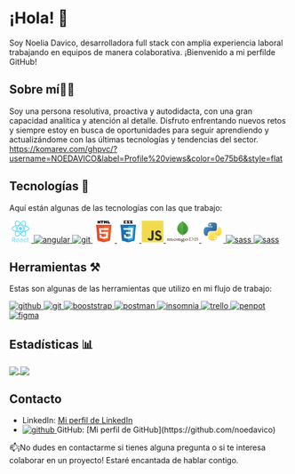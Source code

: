 # ¡Hola! 👋

Soy Noelia Davico, desarrolladora full stack con amplia experiencia laboral trabajando en equipos de manera colaborativa. ¡Bienvenido a mi perfilde GitHub!

## Sobre mí👩‍💻

Soy una persona resolutiva, proactiva y autodidacta, con una gran capacidad analítica y atención al detalle. Disfruto enfrentando nuevos retos y siempre estoy en busca de oportunidades para seguir aprendiendo y actualizándome con las últimas tecnologías y tendencias del sector.
https://komarev.com/ghpvc/?username=NOEDAVICO&label=Profile%20views&color=0e75b6&style=flat
## Tecnologías 🚀

Aquí están algunas de las tecnologías con las que trabajo:


  <a href="https://reactjs.org/" target="_blank" rel="noreferrer">
    <img src="https://raw.githubusercontent.com/devicons/devicon/master/icons/react/react-original-wordmark.svg" alt="react" width="40" height="40"/>
  </a>
  <a href="https://angular.io" target="_blank" rel="noreferrer">
    <img src="https://angular.io/assets/images/logos/angular/angular.svg" alt="angular" width="40" height="40"/>
  </a>
 
  <a href="https://git-scm.com/" target="_blank" rel="noreferrer">
    <img src="https://www.vectorlogo.zone/logos/git-scm/git-scm-icon.svg" alt="git" width="40" height="40"/>
  </a>
  <a href="https://www.w3.org/html/" target="_blank" rel="noreferrer">
    <img src="https://raw.githubusercontent.com/devicons/devicon/master/icons/html5/html5-original-wordmark.svg" alt="html5" width="40" height="40"/>
  </a>
   <a href="https://www.w3schools.com/css/" target="_blank" rel="noreferrer">
    <img src="https://raw.githubusercontent.com/devicons/devicon/master/icons/css3/css3-original-wordmark.svg" alt="css3" width="40" height="40"/>
  </a>
  <a href="https://developer.mozilla.org/en-US/docs/Web/JavaScript" target="_blank" rel="noreferrer">
    <img src="https://raw.githubusercontent.com/devicons/devicon/master/icons/javascript/javascript-original.svg" alt="javascript" width="40" height="40"/>
  </a>
  <a href="https://www.mongodb.com/" target="_blank" rel="noreferrer">
    <img src="https://raw.githubusercontent.com/devicons/devicon/master/icons/mongodb/mongodb-original-wordmark.svg" alt="mongodb" width="60" height="40"/>
  </a>
  
  <a href="https://www.python.org/" target="_blank" rel="noreferrer">
    <img src="https://raw.githubusercontent.com/devicons/devicon/master/icons/python/python-original.svg" alt="python" width="40" height="40"/>
  </a>


  <a href="https://developer.mozilla.org/es/docs/Glossary/SQL" target="_blank" rel="noreferrer">
    <img src="https://upload.wikimedia.org/wikipedia/commons/8/87/Sql_data_base_with_logo.png?20210130181641" alt="sass" width="80" height="40"/>
  </a>
   <a href="https://www.typescriptlang.org/" target="_blank" rel="noreferrer">
    <img src="https://upload.wikimedia.org/wikipedia/commons/thumb/4/4c/Typescript_logo_2020.svg/2048px-Typescript_logo_2020.svg.png" alt="sass" width="40" height="40"/>
  </a>

<!-- - HTML5 | CSS | JavaScript | React.js | Angular | TypeScript | Python | Flask | FastAPI | SQL | MongoDB | Django | JWT -->

## Herramientas ⚒️

Estas son algunas de las herramientas que utilizo en mi flujo de trabajo:

 <a href="https://github.com/noedavico" target="_blank" rel="noreferrer">
    <img src="https://w7.pngwing.com/pngs/914/758/png-transparent-github-social-media-computer-icons-logo-android-github-logo-computer-wallpaper-banner-thumbnail.png" alt="github" width="40" height="40"/>
  </a>
 <a href="https://git-scm.com/" target="_blank" rel="noreferrer">
    <img src="https://image.pngaaa.com/555/4725555-middle.png" alt="git" width="70" height="40"/>
  </a>
 <a href="https://getbootstrap.esdocu.com/" target="_blank" rel="noreferrer">
    <img src="https://upload.wikimedia.org/wikipedia/commons/thumb/b/b2/Bootstrap_logo.svg/768px-Bootstrap_logo.svg.png?20210507000024" alt="booststrap" width="40" height="40"/>
  </a>
   <a href="https://www.postman.com/" target="_blank" rel="noreferrer">
    <img src="https://getlogovector.com/wp-content/uploads/2020/07/postman-inc-logo-vector.png" alt="postman" width="80" height="40"/>
  </a>
     <a href="https://insomnia.rest/" target="_blank" rel="noreferrer">
    <img src="https://static-00.iconduck.com/assets.00/apps-insomnia-icon-512x512-dse2p0fm.png" alt="insomnia" width="40" height="40"/>
  </a>
    <a href="https://trello.com/es" target="_blank" rel="noreferrer">
    <img src="https://1000logos.net/wp-content/uploads/2021/05/Trello-logo.png" alt="trello" width="80" height="40"/>
  </a>
 <a href="https://penpot.app/" target="_blank" rel="noreferrer">
    <img src="https://cf.appdrag.com/dashboard-openvm-clo-b2d42c/uploads/penpot-PdtW.png" alt="penpot" width="90" height="40"/>
  </a>
<a href="https://www.figma.com/" target="_blank" rel="noreferrer">
    <img src="https://image.pngaaa.com/320/5043320-middle.png" alt="figma" width="80" height="40"/>
  </a>

## Estadísticas 📊

<!-- ![Estadísticas de GitHub](https://github-readme-stats.vercel.app/api?username=noedavico&show_icons=true&theme=radical&hide=stars)(https://github.com/noedavico/github-readme-stats) -->
<a href="https://github.com/noedavico/github-readme-stats">
  <img align="center" src="https://github-readme-stats.vercel.app/api/pin/?username=noedavico&repo=github-readme-stats" />
</a>
<a href="https://github.com/noedavico/convoychat">
  <img align="center" src="https://github-readme-stats.vercel.app/api/pin/?username=noedavico&repo=convoychat" />
</a>


## Contacto  

- LinkedIn: [Mi perfil de LinkedIn](https://www.linkedin.com/in/mndavico/)
- <a href="https://github.com/noedavico" target="_blank" rel="noreferrer">
    <img src="https://w7.pngwing.com/pngs/914/758/png-transparent-github-social-media-computer-icons-logo-android-github-logo-computer-wallpaper-banner-thumbnail.png" alt="github" width="40" height="40"/>
  </a> GitHub: [Mi perfil de GitHub](https://github.com/noedavico) 

📫¡No dudes en contactarme si tienes alguna pregunta o si te interesa colaborar en un proyecto! Estaré encantada de hablar contigo.
